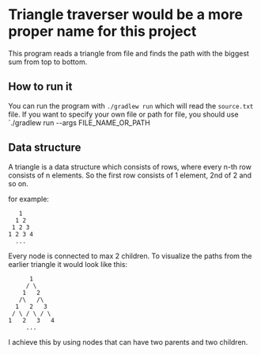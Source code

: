 # Triangle traverser would be a more proper name for this project

This program reads a triangle from file and finds the path with the biggest sum from top to bottom.

## How to run it
You can run the program with `./gradlew run` which will read the `source.txt` file. 
If you want to specify your own file or path for file, you should use `./gradlew run --args FILE_NAME_OR_PATH

## Data structure
A triangle is a data structure which consists of rows, where every n-th row consists of n elements.
So the first row consists of 1 element, 2nd of 2 and so on.

for example:

       1
      1 2
     1 2 3
    1 2 3 4
      ...

Every node is connected to max 2 children. To visualize the paths from the earlier triangle it would look like this:
    
          1
         / \
        1   2
       /\   /\
      1   2   3
     / \ / \ / \
    1   2   3   4
         ...
I achieve this by using nodes that can have two parents and two children.
